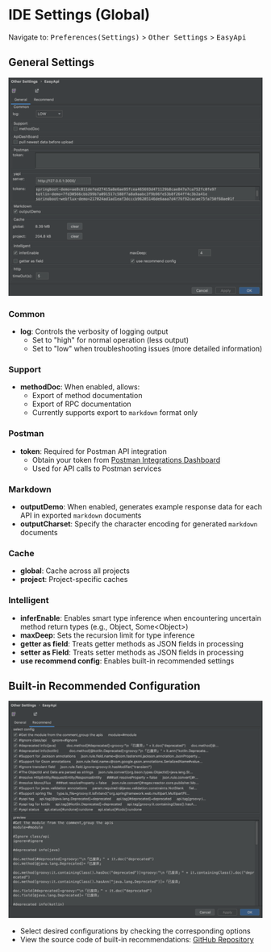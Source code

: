 # IDE Settings (Global)

Navigate to: <kbd>Preferences(Settings)</kbd> > <kbd>Other Settings</kbd> > <kbd>EasyApi</kbd>

## General Settings

![EasyApi General Settings](/asset/idea-general.png)

### Common

- **log**: Controls the verbosity of logging output
    - Set to "high" for normal operation (less output)
    - Set to "low" when troubleshooting issues (more detailed information)

### Support

- **methodDoc**: When enabled, allows:
    - Export of method documentation
    - Export of RPC documentation
    - Currently supports export to `markdown` format only

### Postman

- **token**: Required for Postman API integration
    - Obtain your token from [Postman Integrations Dashboard](https://go.postman.co/integrations/services/pm_pro_api)
    - Used for API calls to Postman services

### Markdown

- **outputDemo**: When enabled, generates example response data for each API in exported `markdown` documents
- **outputCharset**: Specify the character encoding for generated `markdown` documents

### Cache

- **global**: Cache across all projects
- **project**: Project-specific caches

### Intelligent

- **inferEnable**: Enables smart type inference when encountering uncertain method return types (e.g., Object,
  Some\<Object>)
- **maxDeep**: Sets the recursion limit for type inference
- **getter as field**: Treats getter methods as JSON fields in processing
- **setter as Field**: Treats setter methods as JSON fields in processing
- **use recommend config**: Enables built-in recommended settings

## Built-in Recommended Configuration

![Recommended Configuration](/asset/idea-recommend.png)

- Select desired configurations by checking the corresponding options
- View the source code of built-in
  recommendations: [GitHub Repository](https://github.com/tangcent/easy-api/blob/master/idea-plugin/src/main/resources/.recommend.easy.api.config)